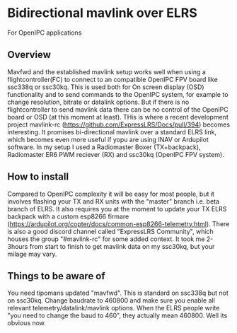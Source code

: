 # Bidirectional mavlink over ELRS
For OpenIPC applications

## Overview
Mavfwd and the established mavlink setup works well when using a flightcontroller(FC) to connect to an compatible OpenIPC FPV board like ssc338q or ssc30kq. This is used both for On screen display (OSD) functionality and to send commands to the OpenIPC system, for example to change resolution, bitrate or datalink options.
But if there is no flightcontroller to send mavlink data there can be no control of the OpenIPC board or OSD (at this moment at least).
THis is where a recent development project mavlink-rc (https://github.com/ExpressLRS/Docs/pull/394) becomes interesting.
It promises bi-directional mavlink over a standard ELRS link, which becomes even more useful if yopu are using INAV or Ardupilot software.
In my setup I used a Radiomaster Boxer (TX+backpack), Radiomaster ER6 PWM reciever (RX) and ssc30kq (OpenIPC FPV system).

## How to install
Compared to OpenIPC complexity it will be easy for most people, but it involves flashing your TX and RX units with the "master" branch i.e. beta branch of ELRS. It also requires you at the moment to update your TX ELRS backpack with a custom esp8266 firmare (https://ardupilot.org/copter/docs/common-esp8266-telemetry.html).
There is also a good discord channel called "ExpressLRS Community", which houses the group "#mavlink-rc" for some added context.
It took me 2-3hours from start to finish to get mavlink data on my ssc30kq, but your milage may vary.

## Things to be aware of
You need tipomans updated "mavfwd". This is standard on ssc338q but not on ssc30kq. Change baudrate to 460800 and make sure you enable all relevant telemetry/datalink/mavlink options.
When the ELRS people write "you need to change the baud to 460", they actually mean 460800. Well its obvious now.
